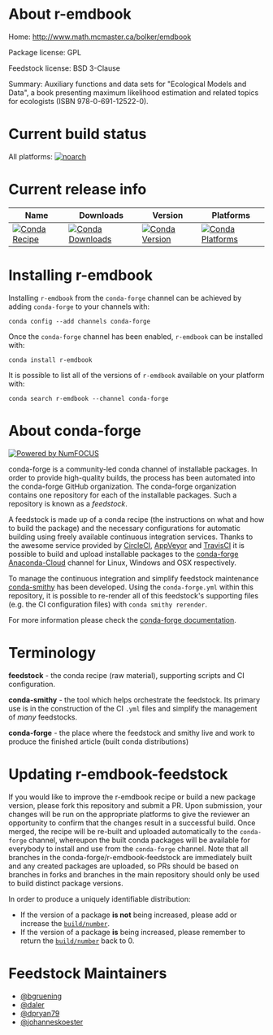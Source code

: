<!--
# -*- mode: jinja -*-
-->

About r-emdbook
===============

Home: http://www.math.mcmaster.ca/bolker/emdbook

Package license: GPL

Feedstock license: BSD 3-Clause

Summary: Auxiliary functions and data sets for "Ecological Models and Data", a book presenting maximum likelihood estimation and related topics for ecologists (ISBN 978-0-691-12522-0).



Current build status
====================

All platforms:
[![noarch](https://img.shields.io/circleci/project/github/conda-forge/r-emdbook-feedstock/master.svg?label=noarch)](https://circleci.com/gh/conda-forge/r-emdbook-feedstock)

Current release info
====================

| Name | Downloads | Version | Platforms |
| --- | --- | --- | --- |
| [![Conda Recipe](https://img.shields.io/badge/recipe-r--emdbook-green.svg)](https://anaconda.org/conda-forge/r-emdbook) | [![Conda Downloads](https://img.shields.io/conda/dn/conda-forge/r-emdbook.svg)](https://anaconda.org/conda-forge/r-emdbook) | [![Conda Version](https://img.shields.io/conda/vn/conda-forge/r-emdbook.svg)](https://anaconda.org/conda-forge/r-emdbook) | [![Conda Platforms](https://img.shields.io/conda/pn/conda-forge/r-emdbook.svg)](https://anaconda.org/conda-forge/r-emdbook) |

Installing r-emdbook
====================

Installing `r-emdbook` from the `conda-forge` channel can be achieved by adding `conda-forge` to your channels with:

```
conda config --add channels conda-forge
```

Once the `conda-forge` channel has been enabled, `r-emdbook` can be installed with:

```
conda install r-emdbook
```

It is possible to list all of the versions of `r-emdbook` available on your platform with:

```
conda search r-emdbook --channel conda-forge
```


About conda-forge
=================

[![Powered by NumFOCUS](https://img.shields.io/badge/powered%20by-NumFOCUS-orange.svg?style=flat&colorA=E1523D&colorB=007D8A)](http://numfocus.org)

conda-forge is a community-led conda channel of installable packages.
In order to provide high-quality builds, the process has been automated into the
conda-forge GitHub organization. The conda-forge organization contains one repository
for each of the installable packages. Such a repository is known as a *feedstock*.

A feedstock is made up of a conda recipe (the instructions on what and how to build
the package) and the necessary configurations for automatic building using freely
available continuous integration services. Thanks to the awesome service provided by
[CircleCI](https://circleci.com/), [AppVeyor](https://www.appveyor.com/)
and [TravisCI](https://travis-ci.org/) it is possible to build and upload installable
packages to the [conda-forge](https://anaconda.org/conda-forge)
[Anaconda-Cloud](https://anaconda.org/) channel for Linux, Windows and OSX respectively.

To manage the continuous integration and simplify feedstock maintenance
[conda-smithy](https://github.com/conda-forge/conda-smithy) has been developed.
Using the ``conda-forge.yml`` within this repository, it is possible to re-render all of
this feedstock's supporting files (e.g. the CI configuration files) with ``conda smithy rerender``.

For more information please check the [conda-forge documentation](https://conda-forge.org/docs/).

Terminology
===========

**feedstock** - the conda recipe (raw material), supporting scripts and CI configuration.

**conda-smithy** - the tool which helps orchestrate the feedstock.
                   Its primary use is in the construction of the CI ``.yml`` files
                   and simplify the management of *many* feedstocks.

**conda-forge** - the place where the feedstock and smithy live and work to
                  produce the finished article (built conda distributions)


Updating r-emdbook-feedstock
============================

If you would like to improve the r-emdbook recipe or build a new
package version, please fork this repository and submit a PR. Upon submission,
your changes will be run on the appropriate platforms to give the reviewer an
opportunity to confirm that the changes result in a successful build. Once
merged, the recipe will be re-built and uploaded automatically to the
`conda-forge` channel, whereupon the built conda packages will be available for
everybody to install and use from the `conda-forge` channel.
Note that all branches in the conda-forge/r-emdbook-feedstock are
immediately built and any created packages are uploaded, so PRs should be based
on branches in forks and branches in the main repository should only be used to
build distinct package versions.

In order to produce a uniquely identifiable distribution:
 * If the version of a package **is not** being increased, please add or increase
   the [``build/number``](https://conda.io/docs/user-guide/tasks/build-packages/define-metadata.html#build-number-and-string).
 * If the version of a package **is** being increased, please remember to return
   the [``build/number``](https://conda.io/docs/user-guide/tasks/build-packages/define-metadata.html#build-number-and-string)
   back to 0.

Feedstock Maintainers
=====================

* [@bgruening](https://github.com/bgruening/)
* [@daler](https://github.com/daler/)
* [@dpryan79](https://github.com/dpryan79/)
* [@johanneskoester](https://github.com/johanneskoester/)

